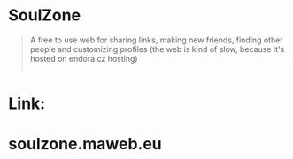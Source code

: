 # SoulZone
> A free to use web for sharing links, making new friends, finding other people and customizing profiles
> (the web is kind of slow, because it's hosted on endora.cz hosting)
<br><br>
# Link:
# **soulzone.maweb.eu**

